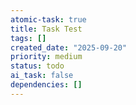 ```yaml
---
atomic-task: true
title: Task Test
tags: []
created_date: "2025-09-20"
priority: medium
status: todo
ai_task: false
dependencies: []
---
```

